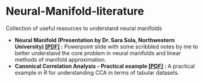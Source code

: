 # Neural-Manifold-literature
Collection of useful resources to understand neural manifolds
<ul>
  <li><b>Neural Manifold (Presentation by Dr. Sara Sola, Northwestern University) <a href = "https://drive.google.com/open?id=1Dedc0Y07P85idunh7jcnYOamifYqHBac">[PDF]</a> :</b> Powerpoint slide with some scribbled notes by me to better understand the core problem in neural manifolds and linear methods of manifold approximation.</li>
  <li><b>Canonical Correlation Analysis - Practical example <a href = "https://github.com/pshwetank/Neural-Manifold-literature/blob/master/CCA_practical_example.pdf">[PDF]</a> :</b> A practical example in R for understanding CCA in terms of tabular datasets.</li>
</ul>

